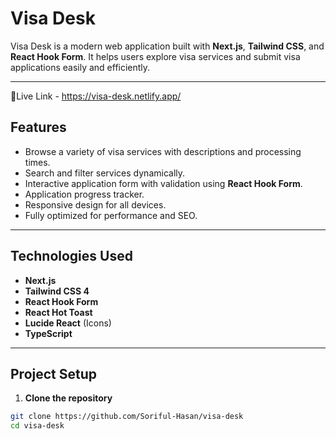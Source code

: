 # Visa Desk

Visa Desk is a modern web application built with **Next.js**, **Tailwind CSS**, and **React Hook Form**. It helps users explore visa services and submit visa applications easily and efficiently.

---

🔗Live Link - https://visa-desk.netlify.app/

## Features

- Browse a variety of visa services with descriptions and processing times.
- Search and filter services dynamically.
- Interactive application form with validation using **React Hook Form**.
- Application progress tracker.
- Responsive design for all devices.
- Fully optimized for performance and SEO.

---

## Technologies Used

- **Next.js**
- **Tailwind CSS 4**
- **React Hook Form**
- **React Hot Toast**
- **Lucide React** (Icons)
- **TypeScript**


---

## Project Setup

1. **Clone the repository**

```bash
git clone https://github.com/Soriful-Hasan/visa-desk
cd visa-desk
